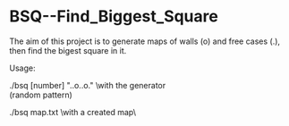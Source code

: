 # BSQ--Find_Biggest_Square

The aim of this project is to generate maps of walls (o) and free cases (.), then find the bigest square in it.

Usage:

  ./bsq [number] "..o..o."           \with the generator\
              (random pattern)
              
  ./bsq map.txt                      \with a created map\
